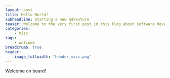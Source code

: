 ```yaml
---
layout: post
title: Hello World!
subheadline: Starting a new adventure
teaser: Welcome to the very first post in this blog about software development.
categories:
    - misc
tags:
    - welcome
breadcrumb: true
header:
    image_fullwidth: "header_misc.png"
---
```


Welcome on board!



 [1]: #
 [2]: #
 [3]: #
 [4]: #
 [5]: #
 [6]: #
 [7]: #
 [8]: #
 [9]: #
 [10]: #
 